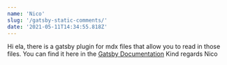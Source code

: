 ```yaml
---
name: 'Nico'
slug: '/gatsby-static-comments/'
date: '2021-05-11T14:34:55.818Z'
---
```


Hi ela,
there is a gatsby plugin for mdx files that allow you to read in those files. You can find it here in the [Gatsby Documentation](https://www.gatsbyjs.com/plugins/gatsby-plugin-mdx/)
Kind regards
Nico
